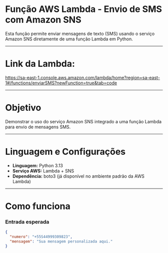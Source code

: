 # Função AWS Lambda - Envio de SMS com Amazon SNS

Esta função permite enviar mensagens de texto (SMS) usando o serviço Amazon SNS diretamente de uma função Lambda em Python.

---

# Link da Lambda:
https://sa-east-1.console.aws.amazon.com/lambda/home?region=sa-east-1#/functions/enviarSMS?newFunction=true&tab=code

---

# Objetivo

Demonstrar o uso do serviço Amazon SNS integrado a uma função Lambda para envio de mensagens SMS.

---

# Linguagem e Configurações

- **Linguagem:** Python 3.13  
- **Serviço AWS:** Lambda + SNS  
- **Dependência:** boto3 (já disponível no ambiente padrão da AWS Lambda)

---

# Como funciona

### Entrada esperada

```json
{
  "numero": "+55S44999309823",
  "mensagem": "Sua mensagem personalizada aqui."
}
